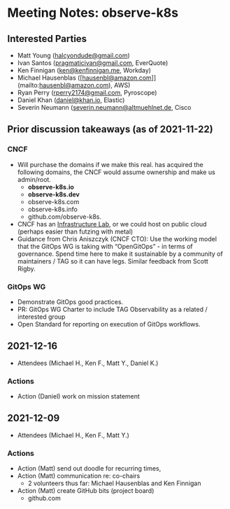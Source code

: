 # Meeting Notes: observe-k8s

## Interested Parties

- Matt Young ([halcyondude@gmail.com](mailto:halcyondude@gmail.com))
- Ivan Santos ([pragmaticivan@gmail.com](mailto:pragmaticivan@gmail.com), EverQuote)
- Ken Finnigan ([ken@kenfinnigan.me](mailto:ken@kenfinnigan.me), Workday)
- Michael Hausenblas ([hausenbl@amazon.com]](mailto:hausenbl@amazon.com), AWS)
- Ryan Perry ([rperry2174@gmail.com](mailto:rperry2174@gmail.com), Pyroscope)
- Daniel Khan ([daniel@khan.io](mailto:daniel@khan.io), Elastic)
- Severin Neumann ([severin.neumann@altmuehlnet.de](mailto:severin.neumann@altmuehlnet.de), Cisco

## Prior discussion takeaways (as of 2021-11-22)

### CNCF

- Will purchase the domains if we make this real. has acquired the following domains, the CNCF would assume ownership and make us admin/root.
  - **observe-k8s.io**
  - **observe-k8s.dev**
  - observe-k8s.com
  - observe-k8s.info
  - github.com/observe-k8s.
- CNCF has an [Infrastructure Lab](https://github.com/cncf/cluster), or we could host on public cloud (perhaps easier than futzing with metal)
- Guidance from Chris Aniszczyk (CNCF CTO): Use the working model that the GitOps WG is taking with “OpenGitOps” - in terms of governance. Spend time here to make it sustainable by a community of maintainers / TAG so it can have legs. Similar feedback from Scott Rigby.

### GitOps WG

- Demonstrate GitOps good practices.
- PR: GitOps WG Charter to include TAG Observability as a related / interested group
- Open Standard for reporting on execution of GitOps workflows.


## 2021-12-16

- Attendees (Michael H., Ken F., Matt Y., Daniel K.)

### Actions

- Action (Daniel) work on mission statement

## 2021-12-09

- Attendees (Michael H., Ken F., Matt Y.)

### Actions

- Action (Matt) send out doodle for recurring times,
- Action (Matt) communication re: co-chairs
  - 2 volunteers thus far: Michael Hausenblas and Ken Finnigan
- Action (Matt) create GitHub bits (project board)
  - github.com
